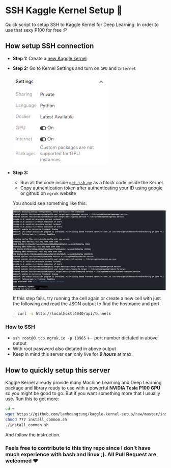 # SSH Kaggle Kernel Setup :rocket:
Quick script to setup SSH to Kaggle Kernel for Deep Learning. In order to use that sexy P100 for free :P

## How setup SSH connection
- **Step 1:** Create a [new Kaggle kernel](https://www.kaggle.com/kernels) 

- **Step 2:** Go to Kernel Settings and turn on `GPU` and `Internet`

    ![setting](./fig/setting.png)

- **Step 3:** 
    - Run all the code inside [`get_ssh.py`](./get_ssh.py) as a block code inside the Kernel. 
    - Copy authentication token after authenticating your ID using google or github on `ngrok` website

    You should see something like this:

    ![ssh](./fig/ssh.png)

    If this step fails, try running the cell again or create a new cell with just the following and read the JSON output to    find the hostname and port.
    ```bash
    ! curl -s http://localhost:4040/api/tunnels
    ```

### **How to SSH**    
- `ssh root@0.tcp.ngrok.io -p 10965` <-- port number dictated in above output
- With root password also dictated in above output
- Keep in mind this server can only live for ***9 hours*** at max.

## How to quickly setup this server
Kaggle Kernel already provide many Machine Learning and Deep Learning package and library ready to use with a powerful **NVIDIA Tesla P100 GPU** so you might be good to go. But if you want something more that I usually use. Run this to get more:
```bash
cd ~
wget https://github.com/lamhoangtung/kaggle-kernel-setup/raw/master/install_common.sh
chmod 777 install_common.sh
./install_common.sh
```
And follow the instruction.

### **Feels free to contribute to this tiny repo since I don't have much experience with bash and linux ;). All Pull Request are welcomed :heart:**
